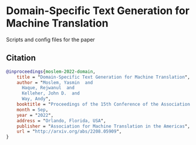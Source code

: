 # Domain-Specific Text Generation for Machine Translation

Scripts and config files for the paper


## Citation

```bibtex
@inproceedings{moslem-2022-domain,
    title = "Domain-Specific Text Generation for Machine Translation",
    author = "Moslem, Yasmin  and
      Haque, Rejwanul  and
      Kelleher, John D.  and
      Way, Andy",
    booktitle = "Proceedings of the 15th Conference of the Association for Machine Translation in the Americas (Volume 1: Research Track)",
    month = Sep,
    year = "2022",
    address = "Orlando, Florida, USA",
    publisher = "Association for Machine Translation in the Americas",
    url = "http://arxiv.org/abs/2208.05909",
}
```
